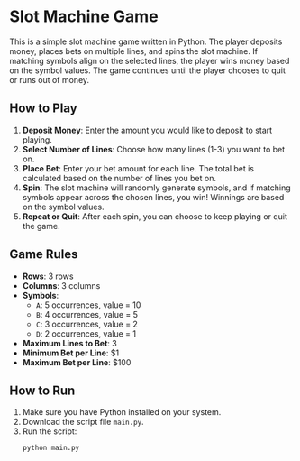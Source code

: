 # Slot Machine Game

This is a simple slot machine game written in Python. The player deposits money, places bets on multiple lines, and spins the slot machine. If matching symbols align on the selected lines, the player wins money based on the symbol values. The game continues until the player chooses to quit or runs out of money.

## How to Play

1. **Deposit Money**: Enter the amount you would like to deposit to start playing.
2. **Select Number of Lines**: Choose how many lines (1-3) you want to bet on.
3. **Place Bet**: Enter your bet amount for each line. The total bet is calculated based on the number of lines you bet on.
4. **Spin**: The slot machine will randomly generate symbols, and if matching symbols appear across the chosen lines, you win! Winnings are based on the symbol values.
5. **Repeat or Quit**: After each spin, you can choose to keep playing or quit the game.

## Game Rules

- **Rows**: 3 rows
- **Columns**: 3 columns
- **Symbols**:
  - `A`: 5 occurrences, value = 10
  - `B`: 4 occurrences, value = 5
  - `C`: 3 occurrences, value = 2
  - `D`: 2 occurrences, value = 1
- **Maximum Lines to Bet**: 3
- **Minimum Bet per Line**: $1
- **Maximum Bet per Line**: $100

## How to Run

1. Make sure you have Python installed on your system.
2. Download the script file `main.py`.
3. Run the script:
   ```bash
   python main.py

